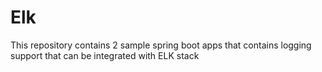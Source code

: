 # Elk
This repository contains 2 sample spring boot apps that contains logging support that can be integrated with ELK stack
